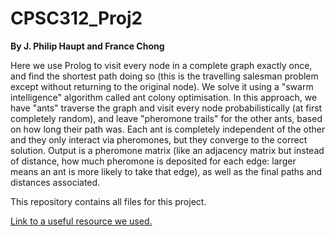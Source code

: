 # CPSC312_Proj2
**By J. Philip Haupt and France Chong**

Here we use Prolog to visit every node in a complete graph exactly once, and find the shortest path doing so (this is the travelling salesman problem except without returning to the original node). We solve it using a "swarm intelligence" algorithm called ant colony optimisation. In this approach, we have "ants" traverse the graph and visit every node probabilistically (at first completely random), and leave "pheromone trails" for the other ants, based on how long their path was. Each ant is completely independent of the other and they only interact via pheromones, but they converge to the correct solution. Output is a pheromone matrix (like an adjacency matrix but instead of distance, how much pheromone is deposited for each edge: larger means an ant is more likely to take that edge), as well as the final paths and distances associated. 

This repository contains all files for this project.

[Link to a useful resource we used.](https://www.aransena.com/blog/2015/12/22/python-ant-colony-optimization)
